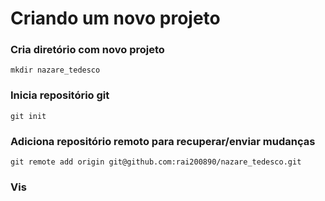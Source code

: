 # Criando um novo projeto

### Cria diretório com novo projeto

```text
mkdir nazare_tedesco
```

### Inicia repositório git

```text
git init
```

### Adiciona repositório remoto para recuperar/enviar mudanças

```text
git remote add origin git@github.com:rai200890/nazare_tedesco.git
```

### Vis